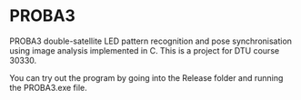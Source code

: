 # PROBA3
PROBA3 double-satellite LED pattern recognition and pose synchronisation using image analysis implemented in C. This is a project for DTU course 30330.

You can try out the program by going into the Release folder and running the PROBA3.exe file.
